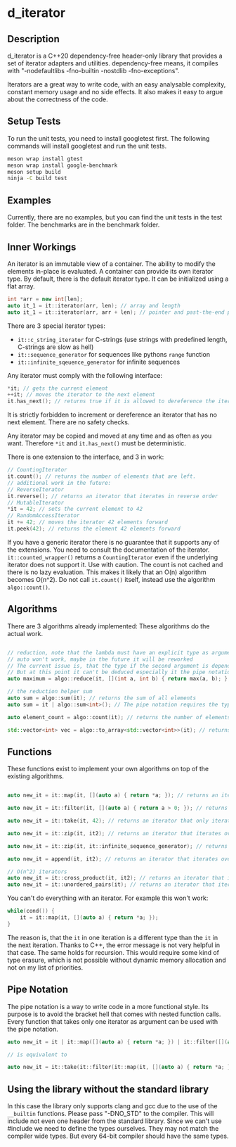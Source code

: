 # d_iterator

## Description

d_iterator is a C++20 dependency-free header-only library that provides a set of iterator adapters and utilities.
dependency-free means, it compiles with "-nodefaultlibs -fno-builtin -nostdlib -fno-exceptions".

Iterators are a great way to write code, with an easy analysable complexity, constant memory usage and no side effects.
It also makes it easy to argue about the correctness of the code.

## Setup Tests

To run the unit tests, you need to install googletest first.
The following commands will install googletest and run the unit tests.

```bash
meson wrap install gtest
meson wrap install google-benchmark
meson setup build
ninja -C build test
```

## Examples

Currently, there are no examples, but you can find the unit tests in the test folder.
The benchmarks are in the benchmark folder.

## Inner Workings

An iterator is an immutable view of a container.
The ability to modify the elements in-place is evaluated.
A container can provide its own iterator type.
By default, there is the default iterator type.
It can be initialized using a flat array.

```cpp
int *arr = new int[len];
auto it_1 = it::iterator(arr, len); // array and length
auto it_1 = it::iterator(arr, arr + len); // pointer and past-the-end pointer pair
```

There are 3 special iterator types:

- `it::c_string_iterator` for C-strings (use strings with predefined length, C-strings are slow as hell)
- `it::sequence_generator` for sequences like pythons `range` function
- `it::infinite_sqeuence_generator` for infinite sequences

Any iterator must comply with the following interface:

```cpp
*it; // gets the current element
++it; // moves the iterator to the next element
it.has_next(); // returns true if it is allowed to dereference the iterator
```

It is strictly forbidden to increment or dereference an iterator that has no next element.
There are no safety checks.

Any iterator may be copied and moved at any time and as often as you want.
Therefore `*it` and `it.has_next()` must be deterministic.

There is one extension to the interface, and 3 in work:

```cpp
// CountingIterator
it.count(); // returns the number of elements that are left.
// additional work in the future:
// ReverseIterator
it.reverse(); // returns an iterator that iterates in reverse order
// MutableIterator
*it = 42; // sets the current element to 42
// RandomAccessIterator
it += 42; // moves the iterator 42 elements forward
it.peek(42); // returns the element 42 elements forward
```

If you have a generic iterator there is no guarantee that it supports any of the extensions.
You need to consult the documentation of the iterator.
`it::counted_wrapper()` returns a `CountingIterator` even if the underlying iterator does not support it.
Use with caution.
The count is not cached and there is no lazy evaluation.
This makes it likely that an O(n) algorithm becomes O(n^2).
Do not call `it.count()` itself, instead use the algorithm `algo::count()`.

## Algorithms

There are 3 algorithms already implemented:
These algorithms do the actual work.

```cpp

// reduction, note that the lambda must have an explicit type as argument
// auto won't work, maybe in the future it will be reworked
// The current issue is, that the type if the second argument is dependent of the iterator type
// But at this point it can't be deduced especially it the pipe notation is used
auto maximum = algo::reduce(it, [](int a, int b) { return max(a, b); }, 0); // returns the maximum element

// the reduction helper sum
auto sum = algo::sum(it); // returns the sum of all elements
auto sum = it | algo::sum<int>(); // The pipe notation requires the type to be specified

auto element_count = algo::count(it); // returns the number of elements

std::vector<int> vec = algo::to_array<std::vector<int>>(it); // returns a vector with all elements
```

## Functions

These functions exist to implement your own algorithms on top of the existing algorithms.

```cpp

auto new_it = it::map(it, [](auto a) { return *a; }); // returns an iterator that applies the function to each element

auto new_it = it::filter(it, [](auto a) { return a > 0; }); // returns an iterator that only iterates over elements that satisfy the predicate

auto new_it = it::take(it, 42); // returns an iterator that only iterates over the first 42 elements

auto new_it = it::zip(it, it2); // returns an iterator that iterates over both iterators at the same time

auto new_it = it::zip(it, it::infinite_sequence_generator); // returns an iterator that emumerates the elements of the first iterator

auto new_it = append(it, it2); // returns an iterator that iterates over the first iterator and then over the second iterator

// O(n^2) iterators
auto new_it = it::cross_product(it, it2); // returns an iterator that iterates over all pairs of elements of both iterators
auto new_it = it::unordered_pairs(it); // returns an iterator that iterates over all unordered pairs of elements of the iterator
```

You can't do everything with an iterator.
For example this won't work:

```cpp
while(cond()) {
    it = it::map(it, [](auto a) { return *a; });
}
```

The reason is, that the `it` in one iteration is a different type than the `it` in the next iteration.
Thanks to C++, the error message is not very helpful in that case.
The same holds for recursion.
This would require some kind of type erasure, which is not possible without dynamic memory allocation and not on my list
of priorities.

## Pipe Notation

The pipe notation is a way to write code in a more functional style.
Its purpose is to avoid the bracket hell that comes with nested function calls.
Every function that takes only one iterator as argument can be used with the pipe notation.

```cpp
auto new_it = it | it::map([](auto a) { return *a; }) | it::filter([](auto a) { return a > 0; }) | it::take(42);

// is equivalent to

auto new_it = it::take(it::filter(it::map(it, [](auto a) { return *a; }), [](auto a) { return a > 0; }), 42);
```

## Using the library without the standard library

In this case the library only supports clang and gcc due to the use of the `__builtin` functions.
Please pass "-DNO_STD" to the compiler.
This will include not even one header from the standard library.
Since we can't use #include <cstdint> we need to define the types ourselves.
They may not match the compiler wide types.
But every 64-bit compiler should have the same types.


